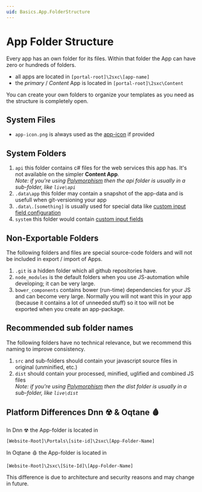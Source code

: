 ```yaml
---
uid: Basics.App.FolderStructure
---
```


# App Folder Structure

Every app has an own folder for its files. Within that folder the App can have zero or hundreds of folders. 

* all apps are located in `[portal-root]\2sxc\[app-name]`
* the _primary_ / _Content_ App is located in `[portal-root]\2sxc\Content`

You can create your own folders to organize your templates as you need as the structure is completely open. 

## System Files

* `app-icon.png` is always used as the [app-icon](xref:Basics.App.Icons) if provided

## System Folders

1. `api` this folder contains c# files for the web services this app has. It's not available on the simpler **Content App**.  
    _Note: if you're using [Polymorphism](xref:Basics.Polymorphism.Index) then the api folder is usually in a sub-folder, like `live\api`_
1. `.data\app` this folder may contain a snapshot of the app-data and is usefull when git-versioning your app
1. `.data\.[something]` is usually used for special data like [custom input field configuration](xref:Basics.Browser.EditForm.CustomFields)
1. `system` this folder would contain [custom input fields](xref:Basics.Browser.EditForm.CustomFields)

## Non-Exportable Folders

The following folders and files are special source-code folders and will not be included in export / import of Apps.

1. `.git` is a hidden folder which all github repositories have.
1. `node_modules` is the default folders when you use JS-automation while developing; it can be very large. 
1. `bower_components` contains bower (run-time) dependencies for your JS and can become very large. Normally you will not want this in your app (because it contains a lot of unneeded stuff) so it too will not be exported when you create an app-package. 

## Recommended sub folder names

The following folders have no technical relevance, but we recommend this naming to improve consistency.
1. `src` and sub-folders should contain your javascript source files in original (unminified, etc.)
1. `dist` should contain your processed, minified, uglified and combined JS files  
    _Note: if you're using [Polymorphism](xref:Basics.Polymorphism.Index) then the dist folder is usually in a sub-folder, like `live\dist`_

## Platform Differences Dnn ☢ & Oqtane 🩸

In Dnn ☢ the App-folder is located in 

`[Website-Root]\Portals\[site-id]\2sxc\[App-Folder-Name]`

In Oqtane 🩸 the App-folder is located in

`[Website-Root]\2sxc\[Site-Id]\[App-Folder-Name]`

This difference is due to architecture and security reasons and may change in future. 